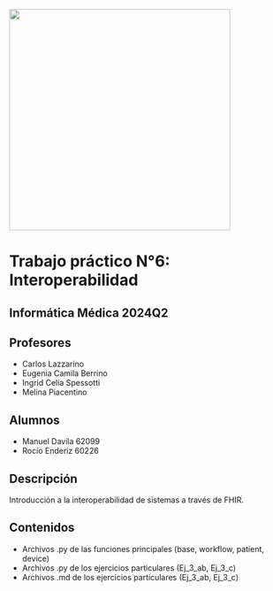<img src="https://github.com/user-attachments/assets/25ad4ac5-8846-4e63-a52d-ac085909c0d4" width="400" style="height:auto;">

# Trabajo práctico N°6: Interoperabilidad

## Informática Médica 2024Q2

## Profesores

- Carlos Lazzarino
- Eugenia Camila Berrino
- Ingrid Celia Spessotti
- Melina Piacentino

## Alumnos 

- Manuel Davila 62099
- Rocío Enderiz 60226

## Descripción

Introducción a la interoperabilidad de sistemas a través de FHIR.

## Contenidos

- Archivos .py de las funciones principales (base, workflow, patient, device)
- Archivos .py de los ejercicios particulares (Ej_3_ab, Ej_3_c)
- Archivos .md de los ejercicios particulares (Ej_3_ab, Ej_3_c)
